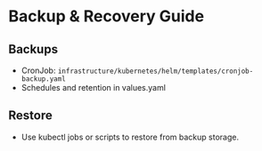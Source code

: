 # Backup & Recovery Guide

## Backups
- CronJob: `infrastructure/kubernetes/helm/templates/cronjob-backup.yaml`
- Schedules and retention in values.yaml

## Restore
- Use kubectl jobs or scripts to restore from backup storage.

